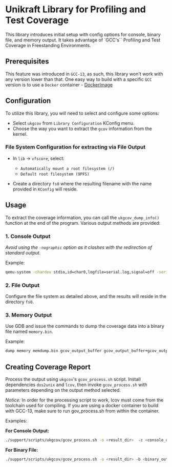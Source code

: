 # Unikraft Library for Profiling and Test Coverage

This library introduces initial setup with config options for console, binary file, and memory output. It takes advantage of `GCC's`` Profiling and Test Coverage in Freestanding Environments.

## Prerequisites

This feature was introduced in `GCC-13`, as such, this library won't work with any version lower than that.
One easy way to build with a specific `GCC` version is to use a `Docker` container - [DockerImage](https://hub.docker.com/_/gcc/)

## Configuration

To utilize this library, you will need to select and configure some options:

- Select `ukgcov` from `Library Configuration` KConfig menu.
- Choose the way you want to extract the `gcov` information from the kernel.

### File System Configuration for extracting via File Output

- In `lib` -> `vfscore`, select:
  - `Automatically mount a root filesystem (/)`
  - `Default root filesystem (9PFS)`

- Create a directory `fs0` where the resulting filename with the name provided in `KConfig` will reside.

## Usage

To extract the coverage information, you can call the `ukgcov_dump_info()` function at the end of the program. Various output methods are provided:

### 1. Console Output

*Avoid using the `-nographic` option as it clashes with the redirection of standard output.*

Example:

```bash
qemu-system -chardev stdio,id=char0,logfile=serial.log,signal=off -serial chardev:char0
```

### 2. File Output

Configure the file system as detailed above, and the results will reside in the directory `fs0`.

### 3. Memory Output

Use GDB and issue the commands to dump the coverage data into a binary file named `memory.bin`.

Example:

```bash
dump memory memdump.bin gcov_output_buffer gcov_output_buffer+gcov_output_buffer_pos
```

## Creating Coverage Report

Process the output using `ukgcov`'s `gcov_process.sh` script.
Install dependencies `dos2unix` and `lcov`, then invoke `gcov_process.sh` with parameters depending on the output method selected.

*Notice:*
In order for the processing script to work, lcov must come from the toolchain used for compiling. If you are using a docker container to build with GCC-13, make sure to run gov_process.sh from within the container.

Examples:

**For Console Output:**

```bash
./support/scripts/ukgcov/gcov_process.sh -o <result_dir>  -c <console_output> <build_directory>
```

**For Binary File:**

```bash
./support/scripts/ukgcov/gcov_process.sh -o <result_dir> -b <binary_output> <build_directory>
```
